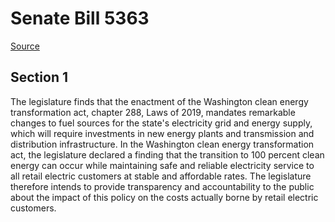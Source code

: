# Senate Bill 5363

[Source](http://lawfilesext.leg.wa.gov/biennium/2021-22/Xml/Bills/Senate%20Bills/5363.xml)
## Section 1
The legislature finds that the enactment of the Washington clean energy transformation act, chapter 288, Laws of 2019, mandates remarkable changes to fuel sources for the state's electricity grid and energy supply, which will require investments in new energy plants and transmission and distribution infrastructure. In the Washington clean energy transformation act, the legislature declared a finding that the transition to 100 percent clean energy can occur while maintaining safe and reliable electricity service to all retail electric customers at stable and affordable rates. The legislature therefore intends to provide transparency and accountability to the public about the impact of this policy on the costs actually borne by retail electric customers.

